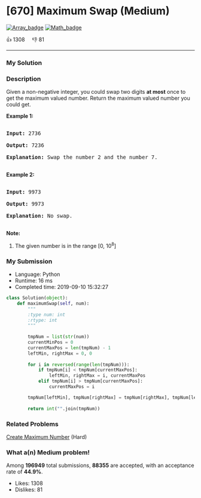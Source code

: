 # [670] Maximum Swap (Medium)

[![Array_badge](https://img.shields.io/badge/topic-Array-green.svg)](https://leetcode.com/problems/maximum-swap/)  [![Math_badge](https://img.shields.io/badge/topic-Math-green.svg)](https://leetcode.com/problems/maximum-swap/) 

:+1: 1308 &nbsp; &nbsp; :thumbsdown: 81

---

### My Solution


### Description
<p>
Given a non-negative integer, you could swap two digits <b>at most</b> once to get the maximum valued number. Return the maximum valued number you could get.
</p>

<p><b>Example 1:</b><br />
<pre>
<b>Input:</b> 2736
<b>Output:</b> 7236
<b>Explanation:</b> Swap the number 2 and the number 7.
</pre>
</p>

<p><b>Example 2:</b><br />
<pre>
<b>Input:</b> 9973
<b>Output:</b> 9973
<b>Explanation:</b> No swap.
</pre>
</p>


<p><b>Note:</b><br>
<ol>
<li>The given number is in the range [0, 10<sup>8</sup>]</li>
</ol>
</p>


### My Submission

- Language: Python
- Runtime: 16 ms
- Completed time: 2019-09-10 15:32:27

```Python
class Solution(object):
    def maximumSwap(self, num):
        """
        :type num: int
        :rtype: int
        """
        
        tmpNum = list(str(num))
        currentMinPos = 0
        currentMaxPos = len(tmpNum) - 1
        leftMin, rightMax = 0, 0
        
        for i in reversed(range(len(tmpNum))):
            if tmpNum[i] < tmpNum[currentMaxPos]:
                leftMin, rightMax = i, currentMaxPos
            elif tmpNum[i] > tmpNum[currentMaxPos]:
                currentMaxPos = i

        tmpNum[leftMin], tmpNum[rightMax] = tmpNum[rightMax], tmpNum[leftMin]
    
        return int("".join(tmpNum))  
```


### Related Problems
[Create Maximum Number](https://leetcode.com/problems/create-maximum-number/) (Hard) <br>



### What a(n) Medium problem!
Among **196949** total submissions, **88355** are accepted, with an acceptance rate of **44.9%**. <br>

- Likes: 1308
- Dislikes: 81

